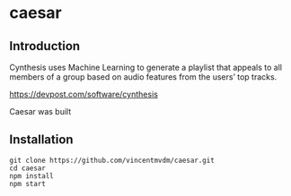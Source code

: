# caesar

## Introduction
Cynthesis uses Machine Learning to generate a playlist that appeals to all members of a group based on audio features from the users’ top tracks.

https://devpost.com/software/cynthesis

Caesar was built 
## Installation
```
git clone https://github.com/vincentmvdm/caesar.git
cd caesar
npm install
npm start
```
